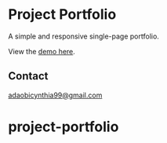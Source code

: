# Project Portfolio
A simple and responsive single-page portfolio.

View the [demo here](https://adokoye.github.io/project-portfolio/).
 
 ## Contact
 adaobicynthia99@gmail.com
 
# project-portfolio
